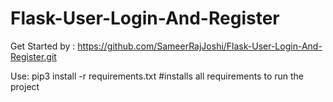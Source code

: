 # Flask-User-Login-And-Register

Get Started by 
: https://github.com/SameerRajJoshi/Flask-User-Login-And-Register.git

Use: pip3 install -r requirements.txt #installs all requirements to run the project

